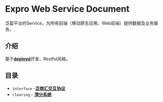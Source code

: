 # Expro Web Service Document
泛盈平台的Service，为所有前端（移动原生应用、Web前端）提供数据及业务服务。

## 介绍
基于[**deployd**](https://github.com/deployd/deployd)开发，Restful风格。

## 目录
 * `interface` -[**泛商汇交互协议**](interface)
 * `clearing` - [**清分系统**](clearing)
 
 